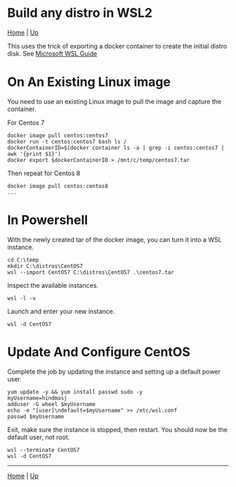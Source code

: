 # Build any distro in WSL2

[Home](../index) | [Up](wsl-index)

This uses the trick of exporting a docker container to create the initial distro disk.
See [Microsoft WSL Guide](https://docs.microsoft.com/en-us/windows/wsl/use-custom-distro)

# On An Existing Linux image

You need to use an existing Linux image to pull the image and capture the container.

For Centos 7

````
docker image pull centos:centos7
docker run -t centos:centos7 bash ls /
dockerContainerID=$(docker container ls -a | grep -i centos:centos7 | awk '{print $1}')
docker export $dockerContainerID > /mnt/c/temp/centos7.tar
````

Then repeat for Centos 8

````
docker image pull centos:centos8
...
````

# In Powershell

With the newly created tar of the docker image, you can turn it into a WSL instance.

````
cd C:\temp
mkdir C:\distros\CentOS7
wsl --import CentOS7 C:\distros\CentOS7 .\centos7.tar
````

Inspect the available instances.
````
wsl -l -v
````

Launch and enter your new instance.
````
wsl -d CentOS7
````

# Update And Configure CentOS

Complete the job by updating the instance and setting up a default power user.

````
yum update -y && yum install passwd sudo -y
myUsername=hindmasj
adduser -G wheel $myUsername
echo -e "[user]\ndefault=$myUsername" >> /etc/wsl.conf
passwd $myUsername
````

Exit, make sure the instance is stopped, then restart. You should now be the default user, not root.

````
wsl --terminate CentOS7
wsl -d CentOS7
````

---
[Home](../index) | [Up](wsl-index)
